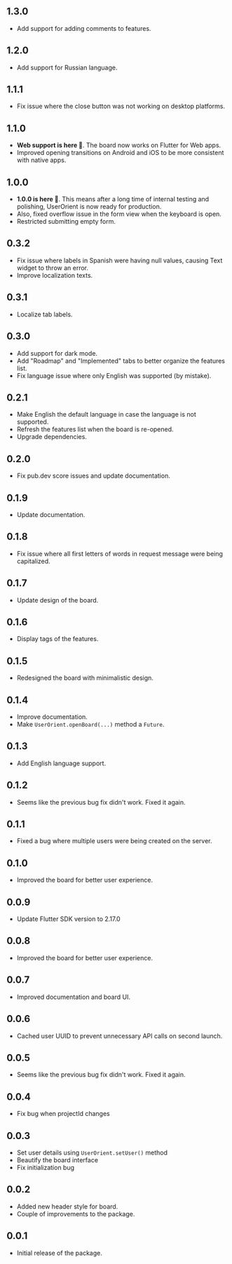 ## 1.3.0

- Add support for adding comments to features.

## 1.2.0

- Add support for Russian language.

## 1.1.1

- Fix issue where the close button was not working on desktop platforms.

## 1.1.0

- <b>Web support is here 🎉</b>. The board now works on Flutter for Web apps.
- Improved opening transitions on Android and iOS to be more consistent with native apps.

## 1.0.0

- <b>1.0.0 is here 🎉</b>. This means after a long time of internal testing and polishing, UserOrient is now ready for production.
- Also, fixed overflow issue in the form view when the keyboard is open.
- Restricted submitting empty form.

## 0.3.2

- Fix issue where labels in Spanish were having null values, causing Text widget to throw an error.
- Improve localization texts.

## 0.3.1

- Localize tab labels.

## 0.3.0

- Add support for dark mode.
- Add "Roadmap" and "Implemented" tabs to better organize the features list.
- Fix language issue where only English was supported (by mistake).

## 0.2.1

- Make English the default language in case the language is not supported.
- Refresh the features list when the board is re-opened.
- Upgrade dependencies.

## 0.2.0

- Fix pub.dev score issues and update documentation.

## 0.1.9

- Update documentation.

## 0.1.8

- Fix issue where all first letters of words in request message were being capitalized.

## 0.1.7

- Update design of the board.

## 0.1.6

- Display tags of the features.

## 0.1.5

- Redesigned the board with minimalistic design.

## 0.1.4

- Improve documentation.
- Make `UserOrient.openBoard(...)` method a `Future`.

## 0.1.3

- Add English language support.

## 0.1.2

- Seems like the previous bug fix didn't work. Fixed it again.

## 0.1.1

- Fixed a bug where multiple users were being created on the server.

## 0.1.0

- Improved the board for better user experience.

## 0.0.9

- Update Flutter SDK version to 2.17.0

## 0.0.8

- Improved the board for better user experience.

## 0.0.7

- Improved documentation and board UI.

## 0.0.6

- Cached user UUID to prevent unnecessary API calls on second launch.

## 0.0.5

- Seems like the previous bug fix didn't work. Fixed it again.

## 0.0.4

- Fix bug when projectId changes

## 0.0.3

- Set user details using `UserOrient.setUser()` method
- Beautify the board interface
- Fix initialization bug

## 0.0.2

- Added new header style for board.
- Couple of improvements to the package.

## 0.0.1

- Initial release of the package.
